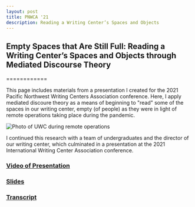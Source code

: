 ```yaml
---
layout: post
title: PNWCA '21
description: Reading a Writing Center’s Spaces and Objects
---
```

## Empty Spaces that Are Still Full: Reading a Writing Center’s Spaces and Objects through Mediated Discourse Theory
============

This page includes materials from a presentation I created for the 2021 Pacific Northwest Writing Centers Association conference. Here, I apply mediated discoure theory as a means of beginning to "read" some of the spaces in our writing center, empty (of people) as they were in light of remote operations taking place during the pandemic. 

 ![Photo of UWC during remote operations](/ENG6800Website/assets/images/PandemicUWC.jpeg "Playful Pedagogy")

I continued this research with a team of undergraduates and the director of our writing center, which culminated in a presentation at the 2021 International Writing Center Association conference.  

### [Video of Presentation](https://youtu.be/F01h92tuSgA)
### [Slides](https://docs.google.com/presentation/d/1gDWsoFkR9xz7xTa_gAfIaoPRrj3Bkm8dtrlYrWGJIQQ/edit?usp=sharing)
### [Transcript](https://docs.google.com/document/d/1P_1-YjI-AQDKn5lU6F9iP3u5uXwErxrTU3TQnNQkAi4/edit?usp=sharing)
